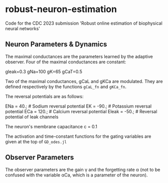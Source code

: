 # robust-neuron-estimation
Code for the CDC 2023 submission 'Robust online estimation of biophysical neural networks'

## Neuron Parameters & Dynamics

The maximal conductances are the parameters learned by the adaptive observer. Four of the maximal conductances are constant:

gleak=0.3
gNa=100
gK=65
gCaT=0.5

Two of the maximal conductances, gCaL and gKCa are modulated. They are defined respectively by the functions `gCaL_fn` and `gKCa_fn`.

The reversal potentials are as follows:

ENa = 40.; # Sodium reversal potential
EK = -90.; # Potassium reversal potential
ECa = 120.; # Calcium reversal potential
Eleak = -50.; # Reversal potential of leak channels

The neuron's membrane capacitance c = 0.1

The activation and time-constant functions for the gating variables are given at the top of `GD_odes.jl`

## Observer Parameters

The observer parameters are the gain γ and the forgetting rate α (not to be confused with the variable αCa, which is a parameter of the neuron).
